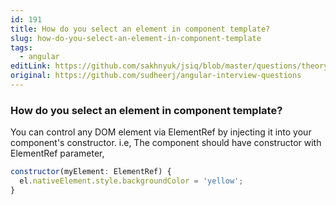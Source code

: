 ```yaml
---
id: 191
title: How do you select an element in component template?
slug: how-do-you-select-an-element-in-component-template
tags:
  - angular
editLink: https://github.com/sakhnyuk/jsiq/blob/master/questions/theory/angular/191.md
original: https://github.com/sudheerj/angular-interview-questions
---
```


### How do you select an element in component template?

You can control any DOM element via ElementRef by injecting it into your component's constructor. i.e, The component should have constructor with ElementRef parameter,

```javascript
constructor(myElement: ElementRef) {
  el.nativeElement.style.backgroundColor = 'yellow';
}
```